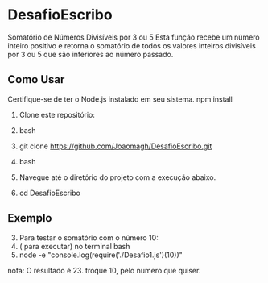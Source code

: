 # DesafioEscribo
Somatório de Números Divisíveis por 3 ou 5
Esta função recebe um número inteiro positivo e retorna o somatório de todos os valores inteiros divisíveis por 3 ou 5 que são inferiores ao número passado.

## Como Usar
Certifique-se de ter o Node.js instalado em seu sistema.
npm install
1. Clone este repositório:
1. bash
1. git clone https://github.com/Joaomagh/DesafioEscribo.git

2. bash
2. Navegue até o diretório do projeto com a execução abaixo.
2. cd DesafioEscribo


## Exemplo
3. Para testar o somatório com o número 10:
3. ( para executar) no terminal bash
3. node -e "console.log(require('./Desafio1.js')(10))"

nota: O resultado é 23.
troque 10, pelo numero que quiser.
